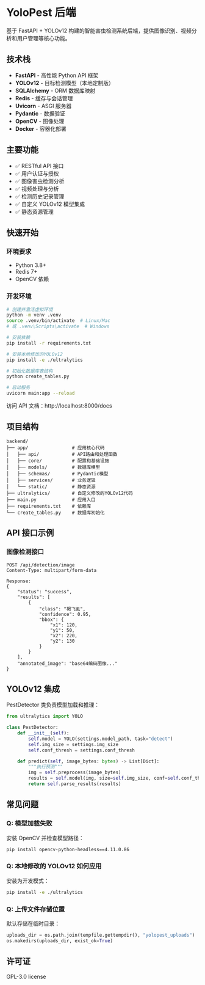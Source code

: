 # YoloPest 后端

基于 FastAPI + YOLOv12 构建的智能害虫检测系统后端，提供图像识别、视频分析和用户管理等核心功能。

## 技术栈

-   **FastAPI** - 高性能 Python API 框架
-   **YOLOv12** - 目标检测模型（本地定制版）
-   **SQLAlchemy** - ORM 数据库映射
-   **Redis** - 缓存与会话管理
-   **Uvicorn** - ASGI 服务器
-   **Pydantic** - 数据验证
-   **OpenCV** - 图像处理
-   **Docker** - 容器化部署

## 主要功能

-   ✅ RESTful API 接口
-   ✅ 用户认证与授权
-   ✅ 图像害虫检测分析
-   ✅ 视频处理与分析
-   ✅ 检测历史记录管理
-   ✅ 自定义 YOLOv12 模型集成
-   ✅ 静态资源管理

## 快速开始

### 环境要求

-   Python 3.8+
-   Redis 7+
-   OpenCV 依赖

### 开发环境

```bash
# 创建并激活虚拟环境
python -m venv .venv
source .venv/bin/activate  # Linux/Mac
# 或 .venv\Scripts\activate  # Windows

# 安装依赖
pip install -r requirements.txt

# 安装本地修改的YOLOv12
pip install -e ./ultralytics

# 初始化数据库表结构
python create_tables.py

# 启动服务
uvicorn main:app --reload
```

访问 API 文档：http://localhost:8000/docs

## 项目结构

```
backend/
├── app/                # 应用核心代码
│   ├── api/            # API路由和处理函数
│   ├── core/           # 配置和基础设施
│   ├── models/         # 数据库模型
│   ├── schemas/        # Pydantic模型
│   ├── services/       # 业务逻辑
│   └── static/         # 静态资源
├── ultralytics/        # 自定义修改的YOLOv12代码
├── main.py             # 应用入口
├── requirements.txt    # 依赖库
└── create_tables.py    # 数据库初始化
```

## API 接口示例

### 图像检测接口

```http
POST /api/detection/image
Content-Type: multipart/form-data

Response:
{
    "status": "success",
    "results": [
        {
            "class": "褐飞虱",
            "confidence": 0.95,
            "bbox": {
                "x1": 120,
                "y1": 50,
                "x2": 220,
                "y2": 130
            }
        }
    ],
    "annotated_image": "base64编码图像..."
}
```

## YOLOv12 集成

PestDetector 类负责模型加载和推理：

```python
from ultralytics import YOLO

class PestDetector:
    def __init__(self):
        self.model = YOLO(settings.model_path, task="detect")
        self.img_size = settings.img_size
        self.conf_thresh = settings.conf_thresh

    def predict(self, image_bytes: bytes) -> List[Dict]:
        """执行预测"""
        img = self.preprocess(image_bytes)
        results = self.model(img, size=self.img_size, conf=self.conf_thresh)
        return self.parse_results(results)
```

## 常见问题

### Q: 模型加载失败

安装 OpenCV 并检查模型路径：

```bash
pip install opencv-python-headless==4.11.0.86
```

### Q: 本地修改的 YOLOv12 如何应用

安装为开发模式：

```bash
pip install -e ./ultralytics
```

### Q: 上传文件存储位置

默认存储在临时目录：

```python
uploads_dir = os.path.join(tempfile.gettempdir(), "yolopest_uploads")
os.makedirs(uploads_dir, exist_ok=True)
```

## 许可证

GPL-3.0 license

